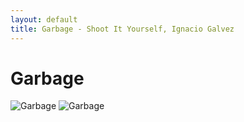 ```yaml
---
layout: default
title: Garbage - Shoot It Yourself, Ignacio Galvez
---
```


# Garbage

![Garbage](http://assets.farmhouse.co/publishing/1-shoot-it-yourself/images/garbage-1.jpg)
![Garbage](http://assets.farmhouse.co/publishing/1-shoot-it-yourself/images/garbage-2.jpg)
